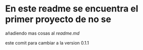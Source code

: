 # En este readme se encuentra el primer proyecto de no se

añadiendo mas cosas al _readme.md_

este comit para cambiar a la version 0.1.1
